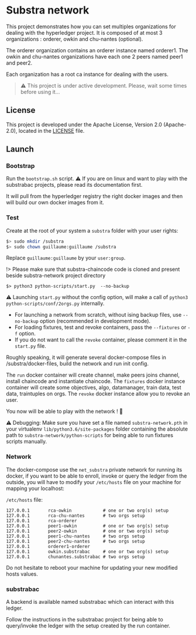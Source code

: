 # Substra network

This project demonstrates how you can set multiples organizations for dealing with the hyperledger project.
It is composed of at most 3 organizations : orderer, owkin and chu-nantes (optional).

The orderer organization contains an orderer instance named orderer1.
The owkin and chu-nantes organizations have each one 2 peers named peer1 and peer2.

Each organization has a root ca instance for dealing with the users.

> :warning: This project is under active development. Please, wait some times before using it...

## License

This project is developed under the Apache License, Version 2.0 (Apache-2.0), located in the [LICENSE](./LICENSE) file.

## Launch

### Bootstrap

Run the `bootstrap.sh` script.
:warning: If you are on linux and want to play with the substrabac projects, please read its documentation first.

It will pull from the hyperledger registry the right docker images and then will build our own docker images from it.

### Test

Create at the root of your system a `substra` folder with your user rights:
```bash
$> sudo mkdir /substra
$> sudo chown guillaume:guillaume /substra
```
Replace `guillaume:guillaume` by your `user:group`.


!> Please make sure that substra-chaincode code is cloned and present beside substra-network project directory

```
$> python3 python-scripts/start.py  --no-backup
```

:warning:
Launching `start.py` without the config option, will make a call of `python3 python-scripts/conf/2orgs.py` internally.

- For launching a network from scratch,  without ising backup files, use `--no-backup` option (recommended in development mode).
- For loading fixtures, test and revoke containers, pass the `--fixtures` or `-f` option.
- If you do not want to call the `revoke` container, please comment it in the `start.py` file.

Roughly speaking, it will generate several docker-compose files in /substra/docker-files, build the network and run init config.

The `run` docker container will create channel, make peers joins channel, install chaincode and instantiate chaincode.
The `fixtures` docker instance container will create some objectives, algo, datamanager, train data, test data, traintuples on orgs.
The `revoke` docker instance allow you to revoke an user.

You now will be able to play with the network ! :tada:

:warning: Debugging: Make sure you have set a file named `substra-network.pth` in your virtualenv `lib/python3.6/site-packages` folder containing the absolute path to `substra-network/python-scripts` for being able to run fixtures scripts manually.


### Network

The docker-compose use the `net_substra` private network for running its docker, if you want to be able to enroll, invoke or query the ledger from the outside, you will have to modify your `/etc/hosts` file on your machine for mapping your localhost:

`/etc/hosts` file:
```shell
127.0.0.1       rca-owkin            # one or two org(s) setup
127.0.0.1       rca-chu-nantes       # two orgs setup
127.0.0.1       rca-orderer
127.0.0.1       peer1-owkin          # one or two org(s) setup
127.0.0.1       peer2-owkin          # one or two org(s) setup
127.0.0.1       peer1-chu-nantes     # two orgs setup
127.0.0.1       peer2-chu-nantes     # two orgs setup
127.0.0.1       orderer1-orderer
127.0.0.1       owkin.substrabac     # one or two org(s) setup
127.0.0.1       chunantes.substrabac # two orgs setup
```

Do not hesitate to reboot your machine for updating your new modified hosts values.

### substrabac

A backend is available named substrabac which can interact with this ledger.

Follow the instructions in the substrabac project for being able to query/invoke the ledger with the setup created by the run container.
